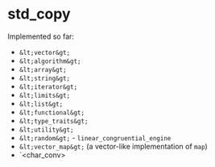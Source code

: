# std_copy

Implemented so far:
* `&lt;vector&gt;`
* `&lt;algorithm&gt;`
* `&lt;array&gt;`
* `&lt;string&gt;`
* `&lt;iterator&gt;`
* `&lt;limits&gt;`
* `&lt;list&gt;`
* `&lt;functional&gt;`
* `&lt;type_traits&gt;`
* `&lt;utility&gt;`
* `&lt;random&gt;` - `linear_congruential_engine`
* `&lt;vector_map&gt;` (a vector-like implementation of `map`)
* `&lt;char_conv&gt;